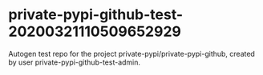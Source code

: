 # private-pypi-github-test-20200321110509652929
Autogen test repo for the project private-pypi/private-pypi-github, created by user private-pypi-github-test-admin.
